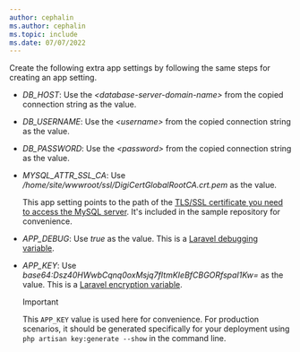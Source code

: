 ```yaml
---
author: cephalin
ms.author: cephalin
ms.topic: include
ms.date: 07/07/2022
---
```


Create the following extra app settings by following the same steps for creating an app setting.

- *DB_HOST*: Use the *\<database-server-domain-name>* from the copied connection string as the value.
- *DB_USERNAME*: Use the *\<username>* from the copied connection string as the value.
- *DB_PASSWORD*: Use the *\<password>* from the copied connection string as the value.
- *MYSQL_ATTR_SSL_CA*: Use */home/site/wwwroot/ssl/DigiCertGlobalRootCA.crt.pem* as the value. 

    This app setting points to the path of the [TLS/SSL certificate you need to access the MySQL server](../../../mysql/flexible-server/how-to-connect-tls-ssl.md#download-the-public-ssl-certificate). It's included in the sample repository for convenience.

- *APP_DEBUG*: Use *true* as the value. This is a [Laravel debugging variable](https://laravel.com/docs/8.x/errors#configuration).
- *APP_KEY*: Use *base64:Dsz40HWwbCqnq0oxMsjq7fItmKIeBfCBGORfspaI1Kw=* as the value. This is a [Laravel encryption variable](https://laravel.com/docs/8.x/encryption#configuration).

    > [!IMPORTANT]
    > This `APP_KEY` value is used here for convenience. For production scenarios, it should be generated specifically for your deployment using `php artisan key:generate --show` in the command line.
